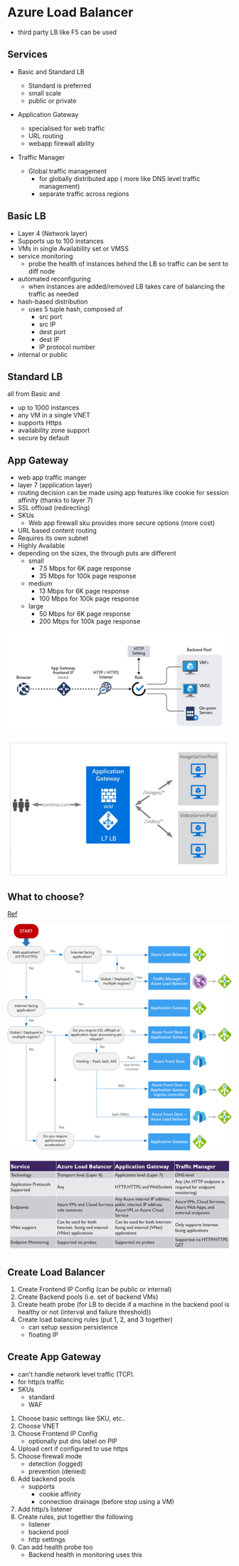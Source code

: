 # Azure Load Balancer

* third party LB like F5 can be used

## Services

* Basic and Standard LB
  * Standard is preferred
  * small scale
  * public or private

* Application Gateway
  * specialised for web traffic
  * URL routing
  * webapp firewall ability

* Traffic Manager
  * Global traffic management
    * for globally distributed app ( more like DNS level traffic management)
    * separate traffic across regions

## Basic LB

* Layer 4 (Network layer)
* Supports up to 100 instances
* VMs in single Availability set or VMSS
* service monitoring
  * probe the health of instances behind the LB so traffic can be sent to diff node
* automated reconfiguring
  * when instances are added/removed LB takes care of balancing the traffic as needed
* hash-based distribution
  * uses 5 tuple hash, composed of
    * src port
    * src IP
    * dest port
    * dest IP
    * IP protocol number
* internal or public

## Standard LB

all from Basic and

* up to 1000 instances
* any VM in a single VNET
* supports Https
* availability zone support
* secure by default

## App Gateway

* web app traffic manger
* layer 7 (application layer)
* routing decision can be made using app features like cookie for session affinity (thanks to layer 7)
* SSL offload (redirecting)
* SKUs
  * Web app firewall sku provides more secure options (more cost)
* URL based content routing
* Requires its own subnet
* Highly Available
* depending on the sizes, the through puts are different
  * small
    * 7.5 Mbps for 6K page response
    * 35 Mbps for 100k page response
  * medium
    * 13 Mbps for 6K page response
    * 100 Mbps for 100k page response
  * large
    * 50 Mbps for 6K page response
    * 200 Mbps for 100k page response

![image Application Gateway](./img/app-gateway.png)

![image Application Gateway Example](./img/app-gateway-example.png)

## What to choose?

[Ref](https://docs.microsoft.com/en-us/azure/architecture/guide/technology-choices/load-balancing-overview)

![image Load Balancing Decision tree](./img/load-balancing-decision-tree.png)

![image Load Balancing Decision tree](./img/lb-feature-comp.png)

## Create Load Balancer

1. Create Frontend IP Config (can be public or internal)
2. Create Backend pools (i.e. set of backend VMs)
3. Create heath probe (for LB to decide if a machine in the backend pool is healthy or not (interval and failure threshold))
4. Create load balancing rules (put 1, 2, and 3 together)
    * can setup session persistence
    * floating IP

## Create App Gateway

* can't handle network level traffic (TCP).
* for http/s traffic
* SKUs
  * standard
  * WAF

1. Choose basic settings like SKU, etc..
2. Choose VNET
3. Choose Frontend IP Config
    * optionally put dns label on PIP
4. Upload cert if configured to use https
5. Choose firewall mode
    * detection (logged)
    * prevention (denied)
6. Add backend pools
    * supports
        * cookie affinity
        * connection drainage (before stop using a VM)
7. Add http/s listener
8. Create rules, put together the following
    * listener
    * backend pool
    * http settings
9. Can add health probe too
    * Backend health in monitoring uses this